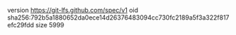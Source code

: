 version https://git-lfs.github.com/spec/v1
oid sha256:792b5a1880652da0ece14d26376483094cc730fc2189a5f3a322f817efc29fdd
size 5999
